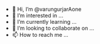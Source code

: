 - 👋 Hi, I’m @varungurjarAone
- 👀 I’m interested in ...
- 🌱 I’m currently learning ...
- 💞️ I’m looking to collaborate on ...
- 📫 How to reach me ...

<!---
varungurjarAone/varungurjarAone is a ✨ special ✨ repository because its `README.md` (this file) appears on your GitHub profile.
You can click the Preview link to take a look at your changes.
--->

